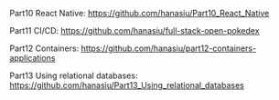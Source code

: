 Part10 React Native: https://github.com/hanasiu/Part10_React_Native  
  
Part11 CI/CD: https://github.com/hanasiu/full-stack-open-pokedex
  
Part12 Containers: https://github.com/hanasiu/part12-containers-applications

Part13 Using relational databases: https://github.com/hanasiu/Part13_Using_relational_databases